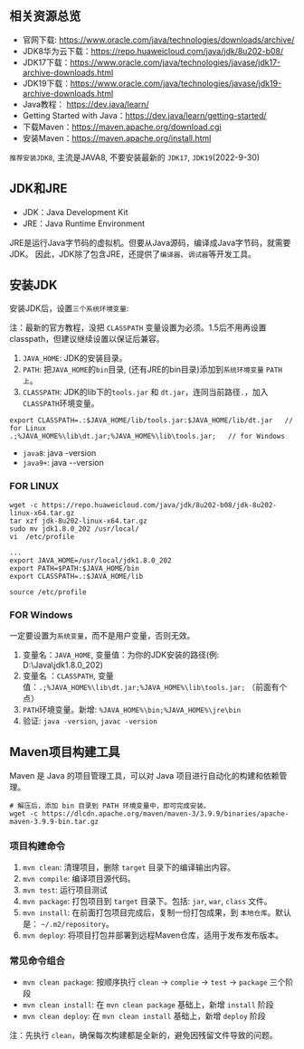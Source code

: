 ## 相关资源总览

- 官网下载: https://www.oracle.com/java/technologies/downloads/archive/
- JDK8华为云下载：https://repo.huaweicloud.com/java/jdk/8u202-b08/
- JDK17下载：https://www.oracle.com/java/technologies/javase/jdk17-archive-downloads.html
- JDK19下载：https://www.oracle.com/java/technologies/javase/jdk19-archive-downloads.html
- Java教程： https://dev.java/learn/
- Getting Started with Java：https://dev.java/learn/getting-started/
- 下载Maven：https://maven.apache.org/download.cgi
- 安装Maven：https://maven.apache.org/install.html

`推荐安装JDK8`, 主流是JAVA8, 不要安装最新的 `JDK17`, `JDK19`(2022-9-30)


## JDK和JRE

- JDK：Java Development Kit
- JRE：Java Runtime Environment

JRE是运行Java字节码的虚拟机。但要从Java源码，编译成Java字节码，就需要JDK。
因此，JDK除了包含JRE，还提供了`编译器`、`调试器`等开发工具。


## 安装JDK

安装JDK后，设置`三个系统环境变量`:

注：最新的官方教程，没把 `CLASSPATH` 变量设置为必须。1.5后不用再设置classpath，但建议继续设置以保证后兼容。

1. `JAVA_HOME`: JDK的安装目录。
2. `PATH`: 把`JAVA_HOME`的`bin`目录, (还有JRE的bin目录)添加到`系统环境变量` `PATH上`。
3. `CLASSPATH`: JDK的lib下的`tools.jar` 和 `dt.jar`，连同当前路径`.`，加入`CLASSPATH`环境变量。

```
export CLASSPATH=.:$JAVA_HOME/lib/tools.jar:$JAVA_HOME/lib/dt.jar   // for Linux
.;%JAVA_HOME%\lib\dt.jar;%JAVA_HOME%\lib\tools.jar;   // for Windows
```

- `java8`: java -version
- `java9+`: java --version

### FOR LINUX

```
wget -c https://repo.huaweicloud.com/java/jdk/8u202-b08/jdk-8u202-linux-x64.tar.gz
tar xzf jdk-8u202-linux-x64.tar.gz
sudo mv jdk1.8.0_202 /usr/local/
vi  /etc/profile

...
export JAVA_HOME=/usr/local/jdk1.8.0_202
export PATH=$PATH:$JAVA_HOME/bin
export CLASSPATH=.:$JAVA_HOME/lib

source /etc/profile
```

### FOR Windows

一定要设置为`系统变量`，而不是用户变量，否则无效。

1. 变量名：`JAVA_HOME`, 变量值：为你的JDK安装的路径(例: D:\Java\jdk1.8.0_202)
2. 变量名 ：`CLASSPATH`, 变量值：`.;%JAVA_HOME%\lib\dt.jar;%JAVA_HOME%\lib\tools.jar;` （前面有个点）
3. `PATH`环境变量。新增: `%JAVA_HOME%\bin;%JAVA_HOME%\jre\bin`
4. 验证: `java -version`, `javac -version`


## Maven项目构建工具

Maven 是 Java 的项目管理工具，可以对 Java 项目进行自动化的构建和依赖管理。

```
# 解压后，添加 bin 目录到 PATH 环境变量中，即可完成安装。
wget -c https://dlcdn.apache.org/maven/maven-3/3.9.9/binaries/apache-maven-3.9.9-bin.tar.gz
```

### 项目构建命令

1. `mvn clean`: 清理项目，删除 `target` 目录下的编译输出内容。
2. `mvn compile`: 编译项目源代码。
3. `mvn test`: 运行项目测试
4. `mvn package`: 打包项目到 `target` 目录下。包括: `jar`, `war`, `class` 文件。
5. `mvn install`: 在前面打包项目完成后，复制一份打包成果，到 `本地仓库`。默认是： `~/.m2/repository`。
6. `mvn deploy`: 将项目打包并部署到远程Maven仓库，适用于发布发布版本。

### 常见命令组合

- `mvn clean package`: 按顺序执行 `clean` -> `complie` -> `test` -> `package` 三个阶段
- `mvn clean install`: 在 `mvn clean package` 基础上，新增 `install` 阶段
- `mvn clean deploy`: 在 `mvn clean install` 基础上，新增 `deploy` 阶段

注：先执行 `clean`，确保每次构建都是全新的，避免因残留文件导致的问题。
